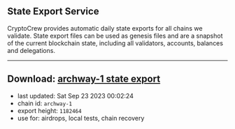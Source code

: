 ## State Export Service
CryptoCrew provides automatic daily state exports for all chains we validate. State export files can be used as genesis files and are a snapshot of the current blockchain state, including all validators, accounts, balances and delegations.

---
**Download: [archway-1 state export](https://dl.ccvalidators.com/SERVICE/archway/archway-1_export_1182464.json)**
---

- last updated: Sat Sep 23 2023 00:02:24
- chain id: `archway-1`
- export height: `1182464`
- use for: airdrops, local tests, chain recovery
